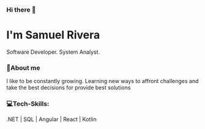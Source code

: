 ### Hi there 👋
<h1>I'm Samuel Rivera</h1>
</hr>
<div>
 <p>Software Developer. System Analyst.</p>  
 <h3>📝About me</h3> 
 <p>I like to be constantly growing. Learning new ways to affront challenges and take the best decisions for provide best solutions</p>   
 <h3>💻Tech-Skills:</h3>
 <p> .NET | SQL | Angular | React | Kotlin </p>   
</div>
